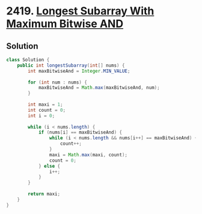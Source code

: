 # 2419. [Longest Subarray With Maximum Bitwise AND](https://leetcode.com/problems/longest-subarray-with-maximum-bitwise-and/description/?envType=daily-question&envId=2024-09-14)

## Solution

```java
class Solution {
    public int longestSubarray(int[] nums) {
        int maxBitwiseAnd = Integer.MIN_VALUE;
        
        for (int num : nums) {
            maxBitwiseAnd = Math.max(maxBitwiseAnd, num);
        }
        
        int maxi = 1;
        int count = 0;
        int i = 0;
        
        while (i < nums.length) {
            if (nums[i] == maxBitwiseAnd) {
                while (i < nums.length && nums[i++] == maxBitwiseAnd) {
                    count++;
                }
                maxi = Math.max(maxi, count);
                count = 0;
            } else {
                i++;
            }
        }
        
        return maxi;
    }
}
```
